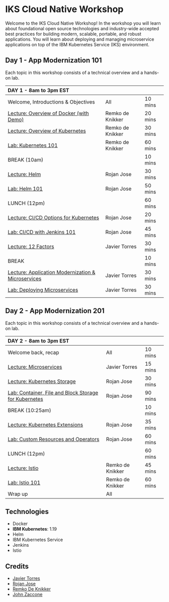 # IKS Cloud Native Workshop

Welcome to the IKS Cloud Native Workshop! In the workshop you will learn about foundational open source technologies and industry-wide accepted best practices for building modern, scalable, portable, and robust applications. You will learn about deploying and managing microservice applications on top of the IBM Kubernetes Service (IKS) environment.

## Day 1 - App Modernization 101

Each topic in this workshop consists of a technical overview and a hands-on lab.

| DAY 1 - 8am to 3pm EST  |  |  |
| :--- | :--- | :--- |
| Welcome, Introductions & Objectives | All | 10 mins |
| [Lecture: Overview of Docker (with Demo)](presentations/Overview-of-Containers.pdf)  | Remko de Knikker | 20 mins |
| [Lecture: Overview of Kubernetes](presentations/Overview-of-Kubernetes.pdf)  | Remko de Knikker | 30 mins |
| [Lab: Kubernetes 101](generatedContent/kube101/Lab0/README.md) | Remko de Knikker | 60 mins |
| BREAK (10am) | | 10 mins |
| [Lecture: Helm](https://ibm.box.com/s/cluclg99642s5bgi6j2wixr37jg7nw96) | Rojan Jose | 30 mins |
| [Lab: Helm 101](generatedContent/helm101/Lab1/README.md) |  Rojan Jose | 50 mins |
| LUNCH (12pm) | | 60 mins |
| [Lecture: CI/CD Options for Kubernetes](https://ibm.box.com/s/m9m0c3uxp8detksw6ycbsff90wimj1nu) | Rojan Jose | 20 mins |
| [Lab: CI/CD with Jenkins 101](generatedContent/jenkins101/README.md) | Rojan Jose | 45 mins |
| [Lecture: 12 Factors](https://ibm.box.com/s/mhn0ff94xq0lwewfebgruxya44nmhm08) | Javier Torres | 30 mins |
| BREAK | | 10 mins |
| [Lecture: Application Modernization & Microservices](https://ibm.box.com/s/yundw794wuiyhil485s1eua9hfkujz0a) | Javier Torres | 30 mins |
| [Lab: Deploying Microservices](generatedContent/deploy-microservices/README.md) | Javier Torres | 30 mins |

## Day 2 - App Modernization 201

Each topic in this workshop consists of a technical overview and a hands-on lab.

| DAY 2 - 8am to 3pm EST  |  |  |
| :--- | :--- | :--- |
| Welcome back, recap | All | 10 mins |
| [Lecture: Microservices](https://ibm.box.com/s/juwyhpy4yt99ckvigd43140tlx3j53rb) | Javier Torres | 15 mins |
| [Lecture: Kubernetes Storage](https://ibm.box.com/s/c7r9vsfdqtev76p1nqvdvumnoc6cai7m) | Rojan Jose | 30 mins |
| [Lab: Container, File and Block Storage for Kubernetes](generatedContent/kubernetes-storage/README.md) | Rojan Jose | 90 mins |
| BREAK (10:25am) | | 10 mins |
| [Lecture: Kubernetes Extensions](https://ibm.box.com/s/c7r9vsfdqtev76p1nqvdvumnoc6cai7m) | Rojan Jose | 35 mins |
| [Lab: Custom Resources and Operators](generatedContent/kubernetes-operators/README.md) |  Rojan Jose | 60 mins |
| LUNCH (12pm) | | 60 mins |
| [Lecture: Istio](presentations/Overview-of-Istio.pdf) | Remko de Knikker | 45 mins |
| [Lab: Istio 101](generatedContent/istio101/exercise-1/README.md) | Remko de Knikker | 60 mins |
| Wrap up | All | |

## Technologies

* Docker
* **IBM Kubernetes**: 1.19
* Helm
* IBM Kubernetes Service
* Jenkins
* Istio

## Credits

* [Javier Torres](https://github.com/jrtorres)
* [Rojan Jose](https://github.com/rojanjose)
* [Remko De Knikker](https://github.com/remkohdev)
* [John Zaccone](https://github.com/jzaccone)

